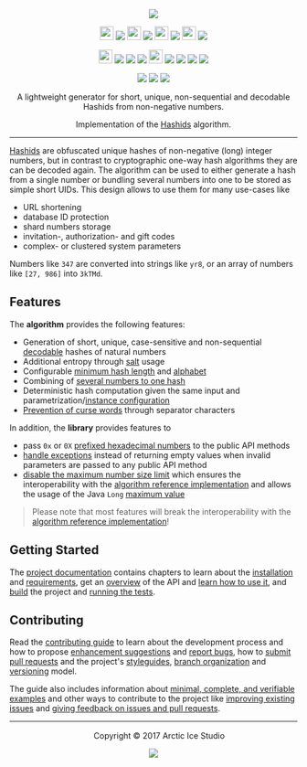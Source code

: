 <p align="center"><img src="https://cdn.rawgit.com/arcticicestudio/icecore-hashids/develop/src/main/assets/icecore-hashids-logo-banner.svg"/></p>

<p align="center"><img src="https://cdn.travis-ci.org/images/favicon-c566132d45ab1a9bcae64d8d90e4378a.svg" width=24 height=24/> <a href="https://travis-ci.org/arcticicestudio/icecore-hashids"><img src="https://img.shields.io/travis/arcticicestudio/icecore-hashids/develop.svg?style=flat-square"/></a> <img src="https://circleci.com/favicon.ico" width=24 height=24/> <a href="https://circleci.com/gh/arcticicestudio/icecore-hashids"><img src="https://img.shields.io/circleci/project/github/arcticicestudio/icecore-hashids/develop.svg?style=flat-square"/></a> <img src="https://assets-cdn.github.com/favicon.ico" width=24 height=24/> <a href="https://github.com/arcticicestudio/icecore-hashids/releases/latest"><img src="https://img.shields.io/github/release/arcticicestudio/icecore-hashids.svg?style=flat-square"/></a> <img src="https://d234q63orb21db.cloudfront.net/685e381330164f79197bc0e7f75035c6f1b9d7d0/media/images/favicon.png" width=24 height=24/> <a href="https://codecov.io/gh/arcticicestudio/icecore-hashids"><img src="https://img.shields.io/codecov/c/github/arcticicestudio/icecore-hashids/develop.svg?style=flat-square"/></a></p>

<p align="center"><img src="http://central.sonatype.org/favicon.ico" width=24 height=24/> <a href="http://search.maven.org/#search%7Cgav%7C1%7Cg%3A%22com.arcticicestudio%22%20AND%20a%3A%22icecore-hashids%22"><img src="https://img.shields.io/maven-central/v/com.arcticicestudio/icecore-hashids.svg?style=flat-square"/></a> <img src="https://oss.sonatype.org/favicon.ico"/> <a href="https://oss.sonatype.org/content/repositories/snapshots/com/arcticicestudio/icecore-hashids"><img src="https://img.shields.io/badge/snapshot-_---blue.svg?style=flat-square"/></a> <img src="https://bintray.com/favicon.ico" width=24 height=24/> <a href="https://bintray.com/arcticicestudio/IceCore/icecore-hashids/_latestVersion"><img src="https://api.bintray.com/packages/arcticicestudio/IceCore/icecore-hashids/images/download.svg"></a> <a href="https://oss.jfrog.org/webapp/#/artifacts/browse/tree/General/oss-snapshot-local/com/arcticicestudio/icecore-hashids"><img src="https://img.shields.io/badge/artifactory-_---43A047.svg?style=flat-square"/></a> <img src="https://jitpack.io/favicon.ico"/> <a href="https://jitpack.io/#arcticicestudio/icecore-hashids"><img src="https://jitpack.io/v/arcticicestudio/icecore-hashids.svg?style=flat-square"></a></p>

<p align="center"><a href="https://arcticicestudio.github.io/icecore-hashids"><img src="https://img.shields.io/badge/docs-0.3.0-81A1C1.svg?style=flat-square"/></a> <a href="https://arcticicestudio.github.io/icecore-hashids/javadoc"><img src="https://img.shields.io/badge/JavaDoc-0.3.0-81A1C1.svg?style=flat-square"/></a> <a href="https://github.com/arcticicestudio/icecore-hashids/blob/v0.3.0/CHANGELOG.md"><img src="https://img.shields.io/badge/Changelog-0.3.0-81A1C1.svg?style=flat-square"/></a></p>

<p align="center">A lightweight generator for short, unique, non-sequential and decodable Hashids from non-negative numbers.</p>

<p align="center">Implementation of the <a href="http://hashids.org">Hashids</a> algorithm.</p>

---

[Hashids][hashids] are obfuscated unique hashes of non-negative (long) integer numbers, but in contrast to cryptographic one-way hash algorithms they are can be decoded again. The algorithm can be used to either generate a hash from a single number or bundling several numbers into one to be stored as simple short UIDs. This design allows to use them for many use-cases like

* URL shortening
* database ID protection
* shard numbers storage
* invitation-, authorization- and gift codes
* complex- or clustered system parameters

Numbers like `347` are converted into strings like `yr8`, or an array of numbers like `[27, 986]` into `3kTMd`.

## Features

The **algorithm** provides the following features:

* Generation of short, unique, case-sensitive and non-sequential [decodable][docs-api-guide-decoding] hashes of natural numbers
* Additional entropy through [salt][docs-api-guide-config-salt] usage
* Configurable [minimum hash length][docs-api-guide-config-min-hash-length] and [alphabet][docs-api-guide-config-alphabet]
* Combining of [several numbers to one hash][docs-api-guide-encoding]
* Deterministic hash computation given the same input and parametrization/[instance configuration][docs-api-instances]
* [Prevention of curse words][docs-api-curse-word-prevention] through separator characters

In addition, the **library** provides features to

* pass `0x` or `0X` [prefixed hexadecimal numbers][docs-api-guide-config-feature-hex-prefix] to the public API methods
* [handle exceptions][docs-api-guide-config-feature-exception-handling] instead of returning empty values when invalid parameters are passed to any public API method
* [disable the maximum number size limit][docs-api-guide-config-feature-no-max-number-size] which ensures the interoperability with the [algorithm reference implementation][hashids-js] and allows the usage of the Java `Long` [maximum value][long-max-value]

> Please note that most features will break the interoperability with the [algorithm reference implementation][hashids-js]!


## Getting Started

The [project documentation][docs] contains chapters to learn about the [installation][docs-getting-started-installation] and [requirements][docs-getting-started-requirements], get an [overview][docs-api] of the API and [learn how to use it][docs-api-guide], and [build][docs-dev-building] the project and [running the tests][docs-dev-testing].

## Contributing

Read the [contributing guide][docs-dev-contributing] to learn about the development process and how to propose [enhancement suggestions][docs-dev-contributing-enhancements] and [report bugs][docs-dev-contributing-bug-reports], how to [submit pull requests][docs-dev-contributing-pr] and the project's [styleguides][docs-dev-contributing-styleguides], [branch organization][docs-dev-contributing-branch-org] and [versioning][docs-dev-contributing-versioning] model.

The guide also includes information about [minimal, complete, and verifiable examples][docs-dev-contributing-mcve] and other ways to contribute to the project like [improving existing issues][docs-dev-contributing-other-improve-issues] and [giving feedback on issues and pull requests][docs-dev-contributing-other-feedback].

---

<p align="center"> <img src="http://arcticicestudio.com/favicon.ico" width=16 height=16/> Copyright &copy; 2017
Arctic Ice Studio</p>

<p align="center"><a href="http://www.apache.org/licenses/LICENSE-2.0"><img src="https://img.shields.io/badge/License-Apache_2.0-5E81AC.svg"/></a></p>

[docs]: https://arcticicestudio.github.io/icecore-hashids
[docs-api]: https://arcticicestudio.github.io/icecore-hashids/api
[docs-api-curse-word-prevention]: https://arcticicestudio.github.io/icecore-hashids/api/curse-word-prevention.html
[docs-api-guide]: https://arcticicestudio.github.io/icecore-hashids/api/guide
[docs-api-guide-config-alphabet]: https://arcticicestudio.github.io/icecore-hashids/api/guide/configuration/#determine-a-custom-alphabet
[docs-api-guide-config-feature-exception-handling]: https://arcticicestudio.github.io/icecore-hashids/api/guide/configuration/features.html#exception-handling
[docs-api-guide-config-feature-hex-prefix]: https://arcticicestudio.github.io/icecore-hashids/api/guide/configuration/features.html#allow-hexadecimal-number-prefixes
[docs-api-guide-config-feature-no-max-number-size]: https://arcticicestudio.github.io/icecore-hashids/api/guide/configuration/features.html#no-number-size-limit
[docs-api-guide-config-min-hash-length]: https://arcticicestudio.github.io/icecore-hashids/api/guide/configuration/#defining-a-minimum-hash-length
[docs-api-guide-config-salt]: https://arcticicestudio.github.io/icecore-hashids/api/guide/configuration/#using-a-salt
[docs-api-guide-decoding]: https://arcticicestudio.github.io/icecore-hashids/api/guide/decoding.html
[docs-api-guide-encoding]: https://arcticicestudio.github.io/icecore-hashids/api/guide/encoding.html
[docs-api-instances]: https://arcticicestudio.github.io/icecore-hashids/api/instances.html
[docs-dev-building]: https://arcticicestudio.github.io/icecore-hashids/development/building.html
[docs-dev-contributing]: https://arcticicestudio.github.io/icecore-hashids/development/contributing.html
[docs-dev-contributing-branch-org]: https://arcticicestudio.github.io/icecore-hashids/development/contributing.html#branch-organization
[docs-dev-contributing-bug-reports]: https://arcticicestudio.github.io/icecore-hashids/development/contributing.html#bug-reports
[docs-dev-contributing-enhancements]: https://arcticicestudio.github.io/icecore-hashids/development/contributing.html#enhancement-suggestions
[docs-dev-contributing-mcve]: https://arcticicestudio.github.io/icecore-hashids/development/contributing.html#mcve
[docs-dev-contributing-other-feedback]: https://arcticicestudio.github.io/icecore-hashids/development/contributing.html#give-feedback-on-issues-and-pull-requests
[docs-dev-contributing-other-improve-issues]: https://arcticicestudio.github.io/icecore-hashids/development/contributing.html#improve-issues
[docs-dev-contributing-pr]: https://arcticicestudio.github.io/icecore-hashids/development/contributing.html#pull-requests
[docs-dev-contributing-styleguides]: https://arcticicestudio.github.io/icecore-hashids/development/contributing.html#styleguides
[docs-dev-contributing-versioning]: https://arcticicestudio.github.io/icecore-hashids/development/contributing.html#versioning
[docs-dev-testing]: https://arcticicestudio.github.io/icecore-hashids/development/testing.html
[docs-getting-started-installation]: https://arcticicestudio.github.io/icecore-hashids/getting-started/installation.html
[docs-getting-started-requirements]: https://arcticicestudio.github.io/icecore-hashids/getting-started/requirements.html
[hashids]: http://hashids.org
[hashids-js]: https://github.com/ivanakimov/hashids.js
[long-max-value]: https://docs.oracle.com/javase/8/docs/api/java/lang/Long.html#MAX_VALUE
